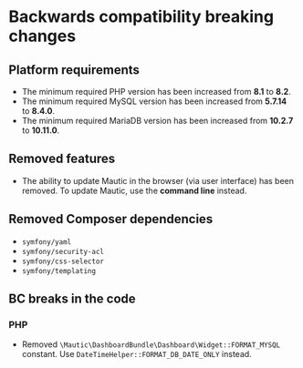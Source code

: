# Backwards compatibility breaking changes

## Platform requirements
- The minimum required PHP version has been increased from **8.1** to **8.2**.
- The minimum required MySQL version has been increased from **5.7.14** to **8.4.0**.
- The minimum required MariaDB version has been increased from **10.2.7** to **10.11.0**.

## Removed features
- The ability to update Mautic in the browser (via user interface) has been removed. To update Mautic, use the **command line** instead.

## Removed Composer dependencies
- `symfony/yaml`
- `symfony/security-acl`
- `symfony/css-selector`
- `symfony/templating`

## BC breaks in the code

### PHP
- Removed `\Mautic\DashboardBundle\Dashboard\Widget::FORMAT_MYSQL` constant. Use `DateTimeHelper::FORMAT_DB_DATE_ONLY` instead.

